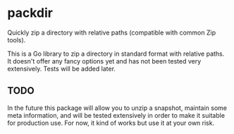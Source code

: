 # packdir
Quickly zip a directory with relative paths (compatible with common Zip tools).

This is a Go library to zip a directory in standard format with relative paths. It doesn't offer any fancy options yet and has not been tested very extensively. Tests will be added later.

## TODO

In the future this package will allow you to unzip a snapshot, maintain some meta information, and will be tested extensively in order to make it suitable for production use. For now, it kind of works but use it at your own risk.
